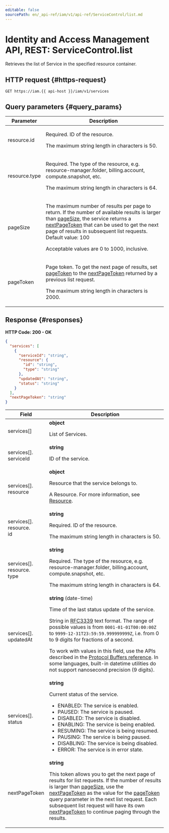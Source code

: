 ```yaml
---
editable: false
sourcePath: en/_api-ref/iam/v1/api-ref/ServiceControl/list.md
---
```


# Identity and Access Management API, REST: ServiceControl.list
Retrieves the list of Service in the specified resource container.
 

 
## HTTP request {#https-request}
```
GET https://iam.{{ api-host }}/iam/v1/services
```
 
## Query parameters {#query_params}
 
Parameter | Description
--- | ---
resource.id | <p>Required. ID of the resource.</p> <p>The maximum string length in characters is 50.</p> 
resource.type | <p>Required. The type of the resource, e.g. resource-manager.folder, billing.account, compute.snapshot, etc.</p> <p>The maximum string length in characters is 64.</p> 
pageSize | <p>The maximum number of results per page to return. If the number of available results is larger than <a href="/docs/iam/api-ref/ServiceControl/list#query_params">pageSize</a>, the service returns a <a href="/docs/iam/api-ref/ServiceControl/list#responses">nextPageToken</a> that can be used to get the next page of results in subsequent list requests. Default value: 100</p> <p>Acceptable values are 0 to 1000, inclusive.</p> 
pageToken | <p>Page token. To get the next page of results, set <a href="/docs/iam/api-ref/ServiceControl/list#query_params">pageToken</a> to the <a href="/docs/iam/api-ref/ServiceControl/list#responses">nextPageToken</a> returned by a previous list request.</p> <p>The maximum string length in characters is 2000.</p> 
 
## Response {#responses}
**HTTP Code: 200 - OK**

```json 
{
  "services": [
    {
      "serviceId": "string",
      "resource": {
        "id": "string",
        "type": "string"
      },
      "updatedAt": "string",
      "status": "string"
    }
  ],
  "nextPageToken": "string"
}
```

 
Field | Description
--- | ---
services[] | **object**<br><p>List of Services.</p> 
services[].<br>serviceId | **string**<br><p>ID of the service.</p> 
services[].<br>resource | **object**<br><p>Resource that the service belongs to.</p> <p>A Resource. For more information, see <a href="/docs/iam/concepts/access-control/resources-with-access-control">Resource</a>.</p> 
services[].<br>resource.<br>id | **string**<br><p>Required. ID of the resource.</p> <p>The maximum string length in characters is 50.</p> 
services[].<br>resource.<br>type | **string**<br><p>Required. The type of the resource, e.g. resource-manager.folder, billing.account, compute.snapshot, etc.</p> <p>The maximum string length in characters is 64.</p> 
services[].<br>updatedAt | **string** (date-time)<br><p>Time of the last status update of the service.</p> <p>String in <a href="https://www.ietf.org/rfc/rfc3339.txt">RFC3339</a> text format. The range of possible values is from ``0001-01-01T00:00:00Z`` to ``9999-12-31T23:59:59.999999999Z``, i.e. from 0 to 9 digits for fractions of a second.</p> <p>To work with values in this field, use the APIs described in the <a href="https://developers.google.com/protocol-buffers/docs/reference/overview">Protocol Buffers reference</a>. In some languages, built-in datetime utilities do not support nanosecond precision (9 digits).</p> 
services[].<br>status | **string**<br><p>Current status of the service.</p> <ul> <li>ENABLED: The service is enabled.</li> <li>PAUSED: The service is paused.</li> <li>DISABLED: The service is disabled.</li> <li>ENABLING: The service is being enabled.</li> <li>RESUMING: The service is being resumed.</li> <li>PAUSING: The service is being paused.</li> <li>DISABLING: The service is being disabled.</li> <li>ERROR: The service is in error state.</li> </ul> 
nextPageToken | **string**<br><p>This token allows you to get the next page of results for list requests. If the number of results is larger than <a href="/docs/iam/api-ref/ServiceControl/list#query_params">pageSize</a>, use the <a href="/docs/iam/api-ref/ServiceControl/list#responses">nextPageToken</a> as the value for the <a href="/docs/iam/api-ref/ServiceControl/list#query_params">pageToken</a> query parameter in the next list request. Each subsequent list request will have its own <a href="/docs/iam/api-ref/ServiceControl/list#responses">nextPageToken</a> to continue paging through the results.</p> 
